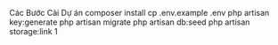 Các Bước Cài Dự án
composer install
cp .env.example .env
php artisan key:generate
php artisan migrate
php artisan db:seed
php artisan storage:link
1
